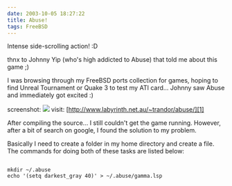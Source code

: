 ```yaml
---
date: 2003-10-05 18:27:22
title: Abuse!
tags: FreeBSD
---
```

Intense side-scrolling action! :D

thnx to Johnny Yip (who's high addicted to Abuse) that told me about this game
;)

I was browsing through my FreeBSD ports collection for games, hoping to find
Unreal Tournament or Quake 3 to test my ATI card... Johnny saw Abuse and
immediately got excited :)

screenshot:
![](http://www.labyrinth.net.au/~trandor/abuse/shot3.jpg)
visit:
[http://www.labyrinth.net.au/~trandor/abuse/][1]

After compiling the source... I still couldn't get the game running. However,
after a bit of search on google, I found the solution to my problem.

Basically I need to create a folder in my home directory and create a file. The
commands for doing both of these tasks are listed below:

<pre><code class="bash">
mkdir ~/.abuse
echo '(setq darkest_gray 40)' > ~/.abuse/gamma.lsp

</code></pre>

  [1]: http://www.labyrinth.net.au/~trandor/abuse/
